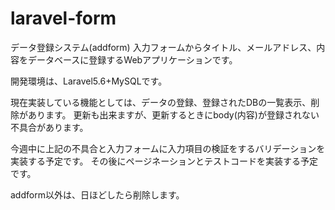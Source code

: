 # laravel-form
データ登録システム(addform)
入力フォームからタイトル、メールアドレス、内容をデータベースに登録するWebアプリケーションです。

開発環境は、Laravel5.6+MySQLです。

現在実装している機能としては、データの登録、登録されたDBの一覧表示、削除があります。
更新も出来ますが、更新するときにbody(内容)が登録されない不具合があります。

今週中に上記の不具合と入力フォームに入力項目の検証をするバリデーションを実装する予定です。
その後にページネーションとテストコードを実装する予定です。

addform以外は、日ほどしたら削除します。
